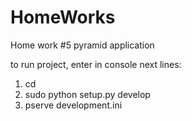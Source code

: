 # HomeWorks

Home work #5
pyramid application 

to run project, enter in console next lines:
   1.  cd <project directory>
   2.  sudo python setup.py develop
   3.  pserve development.ini


